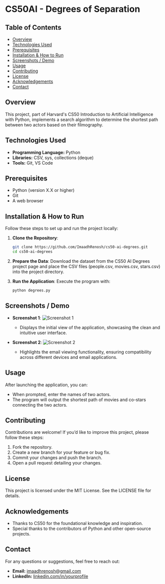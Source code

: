 # CS50AI - Degrees of Separation

## Table of Contents
- [Overview](#overview)
- [Technologies Used](#technologies-used)
- [Prerequisites](#prerequisites)
- [Installation & How to Run](#installation--how-to-run)
- [Screenshots / Demo](#screenshots--demo)
- [Usage](#usage)
- [Contributing](#contributing)
- [License](#license)
- [Acknowledgements](#acknowledgements)
- [Contact](#contact)

## Overview
This project, part of Harvard's CS50 Introduction to Artificial Intelligence with Python, implements a search algorithm to determine the shortest path between two actors based on their filmography.

## Technologies Used
- **Programming Language:** Python
- **Libraries:** CSV, sys, collections (deque)
- **Tools:** Git, VS Code

## Prerequisites
- Python (version X.X or higher)
- Git
- A web browser

## Installation & How to Run
Follow these steps to set up and run the project locally:

1. **Clone the Repository**:
    ```sh
    git clone https://github.com/ImaadhRenosh/cs50-ai-degrees.git
    cd cs50-ai-degrees
    ```

2. **Prepare the Data**: Download the dataset from the CS50 AI Degrees project page and place the CSV files (people.csv, movies.csv, stars.csv) into the project directory.

3. **Run the Application**: Execute the program with:
    ```sh
    python degrees.py
    ```

## Screenshots / Demo
- **Screenshot 1**: 
  ![Screenshot 1](#)
  - Displays the initial view of the application, showcasing the clean and intuitive user interface.

- **Screenshot 2**:
  ![Screenshot 2](#)
  - Highlights the email viewing functionality, ensuring compatibility across different devices and email applications.

<!-- Add more screenshots as necessary -->

## Usage
After launching the application, you can:
- When prompted, enter the names of two actors.
- The program will output the shortest path of movies and co-stars connecting the two actors.

## Contributing
Contributions are welcome! If you’d like to improve this project, please follow these steps:
1. Fork the repository.
2. Create a new branch for your feature or bug fix.
3. Commit your changes and push the branch.
4. Open a pull request detailing your changes.

## License
This project is licensed under the MIT License. See the LICENSE file for details.

## Acknowledgements
- Thanks to CS50 for the foundational knowledge and inspiration.
- Special thanks to the contributors of Python and other open-source projects.

## Contact
For any questions or suggestions, feel free to reach out:
- **Email:** imaadhrenosh@gmail.com
- **LinkedIn:** [linkedin.com/in/yourprofile](linkedin.com/in/yourprofile)
